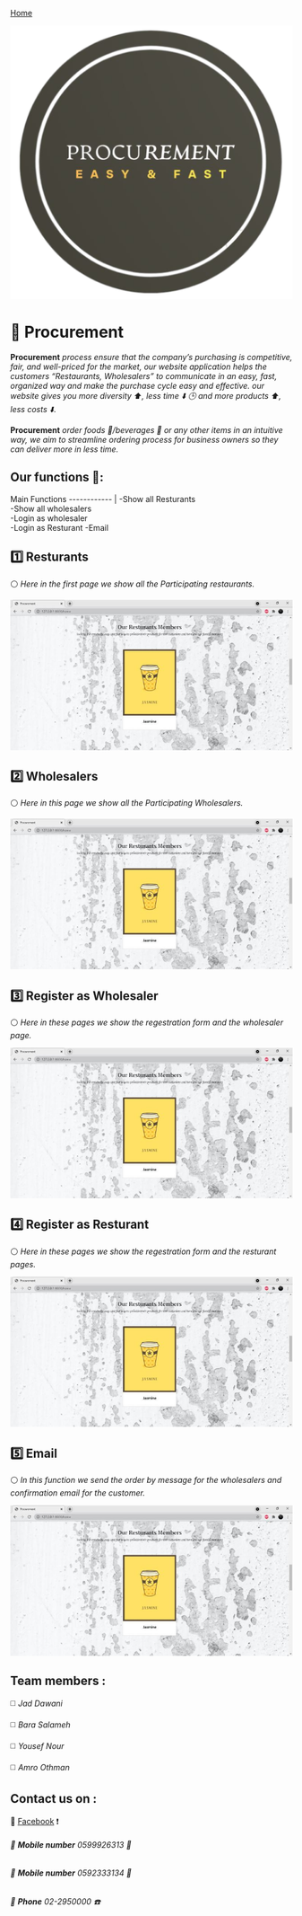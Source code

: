 
[Home](http://localhost:8000/home)


![logo](https://github.com/BaraSalameh/spacetoon/blob/master/presentation/copy_665921193%20(1).png)

# :triangular_flag_on_post: Procurement
**Procurement** *process ensure that the company’s purchasing is competitive, fair, and well-priced for the market, our website application helps the customers “Restaurants, Wholesalers” to communicate in an easy, fast, organized way and make the purchase cycle easy and effective. our website gives you more diversity  :arrow_up:, less time :arrow_down: :clock3: and more products :arrow_up:, less costs :arrow_down:.*


**Procurement** *order foods :fries:/beverages :tropical_drink: or any other items in an intuitive way, we aim to streamline ordering process for business owners so they can deliver more in less time.*


## Our functions  :pushpin:: 
Main Functions 
------------ | 
-Show all Resturants     
-Show all wholesalers    	
-Login as wholesaler     
-Login as Resturant
-Email




##  1️⃣  Resturants 
:white_circle: *Here in the first page we show all the Participating restaurants.*

![pic](https://github.com/BaraSalameh/spacetoon/blob/master/presentation/Capture.jpg)


## 2️⃣ Wholesalers
:white_circle: *Here in this page we show all the Participating Wholesalers.*


![pic](https://github.com/BaraSalameh/spacetoon/blob/master/presentation/Capture.jpg)



## 3️⃣ Register as Wholesaler
:white_circle: *Here in these pages we show the regestration form and the wholesaler page.*


![pic](https://github.com/BaraSalameh/spacetoon/blob/master/presentation/Capture.jpg)



## 4️⃣ Register as Resturant
:white_circle: *Here in these pages we show the regestration form and the resturant pages.*


![pic](https://github.com/BaraSalameh/spacetoon/blob/master/presentation/Capture.jpg)



## 5️⃣ Email
:white_circle: *In this function we send the order by message for the wholesalers and confirmation email for the customer.*



![pic](https://github.com/BaraSalameh/spacetoon/blob/master/presentation/Capture.jpg)






## Team members :
◻️ *Jad Dawani* 

◻️ *Bara Salameh*

◻️ *Yousef Nour*

◻️ *Amro Othman*


## Contact us on :
:small_red_triangle_down: [Facebook](https://www.facebook.com/Procurement-100456978939190) :heavy_exclamation_mark:
###### :small_red_triangle_down: **Mobile number** 0599926313 :iphone:

###### :small_red_triangle_down: **Mobile number** 0592333134 :iphone:
###### :small_red_triangle_down: **Phone**       02-2950000    :telephone:
